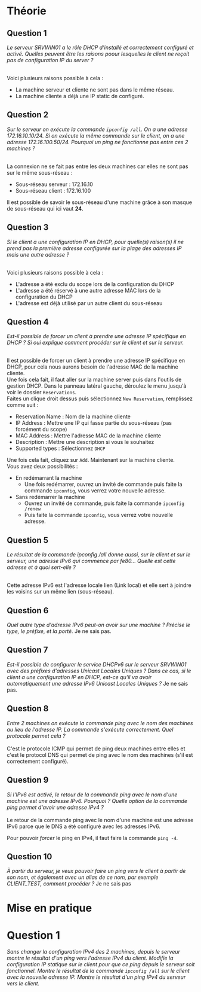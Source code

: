 # Théorie
## Question 1
*Le serveur SRVWIN01 a le rôle DHCP d'installé et correctement configuré et activé. Quelles peuvent être les raisons poour lesquelles le client ne reçoit pas de configuration IP du server ?* <br>
<br>

Voici plusieurs raisons possible à cela :
  * La machine serveur et cliente ne sont pas dans le même réseau.
  * La machine cliente a déjà une IP static de configuré.

## Question 2
*Sur le serveur on exécute la commande `ipconfig /all`. On a une adresse 172.16.10.10/24. Si on exécute la même commande sur le client, on a une adresse 172.16.100.50/24. Pourquoi un ping ne fonctionne pas entre ces 2 machines ?* <br>
<br>

La connexion ne se fait pas entre les deux machines car elles ne sont pas sur le même sous-réseau :
  * Sous-réseau serveur : 172.16.10
  * Sous-réseau client : 172.16.100

Il est possible de savoir le sous-réseau d'une machine grâce à son masque de sous-réseau qui ici vaut **24**.

## Question 3
*Si le client a une configuration IP en DHCP, pour quelle(s) raison(s) il ne prend pas la première adresse configurée sur la plage des adresses IP mais une autre adresse ?*<br>
<br>

Voici plusieurs raisons possible à cela :
  * L'adresse a été exclu du scope lors de la configuration du DHCP
  * L'adresse a été réservé à une autre adresse MAC lors de la configuration du DHCP
  * L'adresse est déjà utilisé par un autre client du sous-réseau

## Question 4
*Est-il possible de forcer un client à prendre une adresse IP spécifique en DHCP ? Si oui explique comment procéder sur le client et sur le serveur.*<br>
<br>

Il est possible de forcer un client à prendre une adresse IP spécifique en DHCP, pour cela nous aurons besoin de l'adresse MAC de la machine cliente.<br>
Une fois cela fait, il faut aller sur la machine server puis dans l'outils de gestion DHCP. Dans le panneau latéral gauche, déroulez le menu jusqu'à voir le dossier `Reservations`. <br>
Faites un clique droit dessus puis sélectionnez `New Reservation`, remplissez comme suit :
  * Reservation Name : Nom de la machine cliente
  * IP Address : Mettre une IP qui fasse partie du sous-réseau (pas forcément du scope)
  * MAC Address : Mettre l'adresse MAC de la machine cliente
  * Description : Mettre une description si vous le souhaitez
  * Supported types : Sélectionnez `DHCP`

Une fois cela fait, cliquez sur `Add`. Maintenant sur la machine cliente. <br>
Vous avez deux possibilités :
  * En redémarrant la machine
    * Une fois redémarrer, ouvrez un invité de commande puis faite la commande `ipconfig`, vous verrez votre nouvelle adresse.
  * Sans redémarrer la machine
    * Ouvrez un invité de commande, puis faite la commande `ipconfig /renew`
    * Puis faite la commande `ipconfig`, vous verrez votre nouvelle adresse.

## Question 5
*Le résultat de la commande ipconfig /all donne aussi, sur le client et sur le serveur, une adresse IPv6 qui commence par fe80... Quelle est cette adresse et à quoi sert-elle ?*<br>
<br>

Cette adresse IPv6 est l'adresse locale lien (Link local) et elle sert à joindre les voisins sur un même lien (sous-réseau).

## Question 6
*Quel autre type d'adresse IPv6 peut-on avoir sur une machine ? Précise le type, le préfixe, et la porté.*
Je ne sais pas.

## Question 7
*Est-il possible de configurer le service DHCPv6 sur le serveur SRVWIN01 avec des préfixes d'adresses Unicast Locales Uniques ? Dans ce cas, si le client a une configuration IP en DHCP, est-ce qu'il va avoir automatiquement une adresse IPv6 Unicast Locales Uniques ?*
Je ne sais pas.

## Question 8
*Entre 2 machines on exécute la commande ping avec le nom des machines au lieu de l'adresse IP. La commande s'exécute correctement. Quel protocole permet cela ?* <br>
<br>
C'est le protocole ICMP qui permet de ping deux machines entre elles et c'est le protocol DNS qui permet de ping avec le nom des machines (s'il est correctement configuré).

## Question 9
*Si l'IPv6 est activé, le retour de la commande ping avec le nom d'une machine est une adresse IPv6. Pourquoi ? Quelle option de la commande ping permet d'avoir une adresse IPv4 ?*<br>
<br>
Le retour de la commande ping avec le nom d'une machine est une adresse IPv6 parce que le DNS a été configuré avec les adresses IPv6. <br>

Pour pouvoir *forcer* le ping en IPv4, il faut faire la commande `ping -4`.

## Question 10
*À partir du serveur, je veux pouvoir faire un ping vers le client à partir de son nom, et également avec un alias de ce nom, par exemple CLIENT_TEST, comment procéder ?*
Je ne sais pas

# Mise en pratique
# Question 1
*Sans changer la configuration IPv4 des 2 machines, depuis le serveur montre le résultat d'un ping vers l'adresse IPv4 du client. Modifie la configuration IP statique sur le client pour que ce ping depuis le serveur soit fonctionnel. Montre le résultat de la commande `ipconfig /all` sur le client avec la nouvelle adresse IP. Montre le résultat d'un ping IPv4 du serveur vers le client.*
